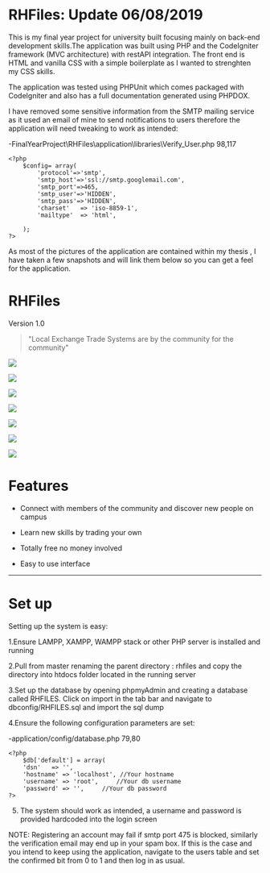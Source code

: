 RHFiles: Update 06/08/2019
=============

This is my final year project for university built focusing mainly on back-end development skills.The application was built using PHP and the CodeIgniter framework (MVC architecture) with restAPI integration. The front end is HTML and vanilla CSS with a simple boilerplate as I wanted to strenghten my CSS skills.

The application was tested using PHPUnit which comes packaged with CodeIgniter and also has a full documentation generated using PHPDOX.

I have removed some sensitive information from the SMTP mailing service as it used an email of mine to send notifications to users therefore the application will need tweaking to work as intended:

-FinalYearProject\RHFiles\application\libraries\Verify_User.php   98,117

    <?php
        $config= array(
            'protocol'=>'smtp',
            'smtp_host'=>'ssl://smtp.googlemail.com',
            'smtp_port'=>465,
            'smtp_user'=>'HIDDEN',
            'smtp_pass'=>'HIDDEN',
            'charset'   => 'iso-8859-1',
            'mailtype'  => 'html',

        );
    ?>
    
As most of the pictures of the application are contained within my thesis , I have taken a few snapshots and will link them below so you can get a feel for the application.



RHFiles
=============
Version 1.0

> "Local Exchange Trade Systems are by the community for the community"


![](https://i.ibb.co/b6ypDnQ/home-splash-image.png)

![](https://i.ibb.co/hftxZVH/page5.png)

![](https://i.ibb.co/jGLdTX1/Capture-6.png)

![](https://i.ibb.co/Gv9vZVw/Capture-5.png)

![](https://i.ibb.co/b1BCwKF/Capture-3.png)

![](https://i.ibb.co/5Lyj5Ch/Capture-2.png)

![](https://i.ibb.co/PGTSy16/Capture.png)

Features
=============

- Connect with members of the community and discover new people on campus

- Learn new skills by trading your own

- Totally free no money involved

- Easy to use interface 

-------------

Set up
=============


Setting up the system is easy:

1.Ensure LAMPP, XAMPP, WAMPP stack or other PHP server is installed and running

2.Pull from master renaming the parent directory : rhfiles and copy the directory into htdocs folder located in the running server

3.Set up the database by opening phpmyAdmin and creating a database called RHFILES. Click on import in the tab bar and navigate to dbconfig/RHFILES.sql and import the sql dump

4.Ensure the following configuration parameters are set:

-application/config/database.php 79,80

    <?php
        $db['default'] = array(
		'dsn'	=> '',
		'hostname' => 'localhost', //Your hostname
		'username' => 'root',     //Your db username
		'password' => '',	  //Your db password
    ?>

5. The system should work as intended, a username and password is provided hardcoded into the login screen

NOTE: Registering an account may fail if smtp port 475 is blocked, similarly the verification email may end up in your spam box.
If this is the case and you intend to keep using the application, navigate to the users table and set the confirmed bit from 0 to 1 and then log in as usual.





